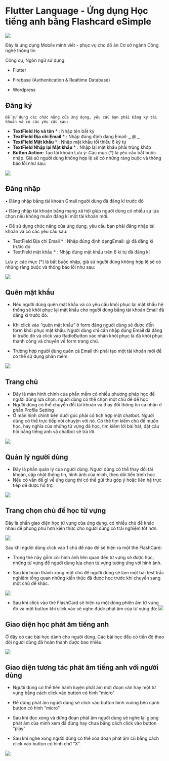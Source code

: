 # Flutter Language - Ứng dụng Học tiếng anh bằng Flashcard eSimple
![](media/LogoApp.png)
   
   Đây là ứng dụng Mobile mình viết - phục vụ cho đồ án Cơ sở ngành Công nghệ thông tin

Công cụ, Ngôn ngữ sử dụng:

-   Flutter

-   Firebase (Authentication & Realtime Database)

-   Wordpress



## **Đăng ký**

    Để sử dụng các chức năng của ứng dụng, yêu cầu bạn phải Đăng ký tài khoản và có các yêu cầu sau:
   
-   **TextField Họ và tên** * : Nhập tên bất kỳ
-   **TextField Địa chỉ Email** * : Nhập đúng định dạng Email: _ @ _
-   **TextField Mật khẩu** * : Nhập mật khẩu tối thiểu 6 ký tự
-   **TextField Nhập lại Mật khẩu** * : Nhập lại mật khẩu phải trùng khớp
-   **Button Action:** Tạo tài khoản
Lưu ý: Các mục (*) là yêu cầu bắt buộc nhập. Giả sử người dùng không hợp lệ sẽ có những ràng buộc và thông báo lỗi như sau:


![](media/1.png)

## **Đăng nhập**

•	Đăng nhập bằng tài khoản Gmail người dùng đã đăng kí trước đó

•	Đăng nhập tài khoản bằng mạng xã hội giúp người dùng có nhiều sự lựa chọn nếu không muốn đăng kí một tài khoản mới.

•	Để sử dụng chức năng của ứng dụng, yêu cầu bạn phải đăng nhập tài khoản và có các yêu cầu sau:

+ 	TextField Địa chỉ Email * : Nhập đúng định dạngEmail: _@_ đã đăng kí trước đó
+	TextField mật khẩu * : Nhập đúng mật khẩu trên 6 kí tự đã đăng kí 

Lưu ý: các mục (*) là bắt buộc nhập, giả sử người dùng không hợp lệ sẽ có những ràng buộc và thông báo lỗi như sau:


![](media/2.png)

## **Quên mật khẩu**

+	Nếu người dùng quên mật khẩu và có yêu cầu khôi phục lại mật khẩu hệ thống sẽ khôi phục lại mật khẩu cho người dùng bằng tài khoản Email đã đăng kí trước đó.

+	Khi click vào “quên mật khẩu” ở form đăng người dùng sẽ được đến form khôi phục mật khẩu. Người dùng chỉ cần nhập đúng Email đã đăng kí trước đó và click vào RadioButton xác nhận khôi phục là đã khôi phục thành công và chuyển về form trang chủ.
+	Trường hợp người dùng quên cả Email thì phải tạo một tài khoản mới để có thể sử dụng phần mềm.


![](media/3.png)


## **Trang chủ**

+ Đây là màn hình chính của phần mềm có nhiều phương pháp học để người dùng lựa chọn. người dùng có thể chọn một chủ đề để học  
+ Người dùng có thể chuyển đổi tài khoản và thay đổi thông tin cá nhân ở phần Profile Setting 
+ Ở màn hình chính bên dưới góc phải có tích hợp một chatbot. Người dùng có thể trực tiếp nói chuyện với nó. Có thể tìm kiếm chủ đề muốn học, hay nghĩa của những từ vựng đã học, tìm kiếm lời bài hát, đặt câu hỏi bằng tiếng anh và chatbot sẽ trả lời.

![](media/4.png)

## **Quản lý người dùng**

+ Đây là phần quản lý của người dùng. Người dùng có thể thay đổi tài khoản, cập nhật thông tin, hình ảnh của mình, theo dõi tiến trình học
+ Nếu có vấn đề gì về ứng dụng thì có thể gửi thư góp ý hoặc liên hệ trực tiếp để được hổ trợ.



![](media/5.png)

## **Trang chọn chủ đề học từ vựng**

Đây là phần giao diện học từ vựng của ứng dụng. có nhiều chủ đề khác nhau để phong phú hơn kiến thức cho người dùng có trải nghiệm tốt hơn.

![](media/6.png)

Sau khi người dùng click vào 1 chủ đề nào đó sẽ hiện ra một thẻ FlashCard:

+ Trong thẻ này gồm có: hình ảnh liên quan đến từ vựng sẽ được học, những từ vựng để người dùng lựa chọn từ vựng tương ứng với hình ảnh.

+ Sau khi hoàn thành xong một chủ đề người dùng sẽ làm một bài test trắc nghiệm tổng quan những kiến thức đã được học trước khi chuyển sang một chủ đề khác.  

![](media/7.png)

+ Sau khi click vào thẻ FlashCard sẽ hiện ra một dòng phiên âm từ vựng đó và một button khi click vào sẽ nghe được phát âm của từ vựng đó:
![](media/8.png)


## **Giao diện học phát âm tiếng anh**

Ở đây có các bài học dành cho người dùng. Các bài học đều có tiến độ theo dõi người dùng đã hoàn thành được bao nhiêu.

![](media/8.png)

## **Giao diện tương tác phát âm tiếng anh với người dùng**

+ Người dùng có thể tiến hành luyện phất âm một đoạn văn hay một từ vựng bằng cách click vào button có hình “micro” 

+ Để dừng phát âm người dùng sẽ click vào button hình vuông bên cạnh button có hình “micro”

+ Sau khi đọc xong và dừng đoạn phát âm người dùng sẽ nghe lại giọng phát âm của mình xem đã đúng hay chưa bằng cách click vào button “play”

+ Sau khi nghe xong người dùng có thể xóa đoạn phát âm cũ bằng cách click vào button có hình chữ “X”. 


![](media/10.png)

